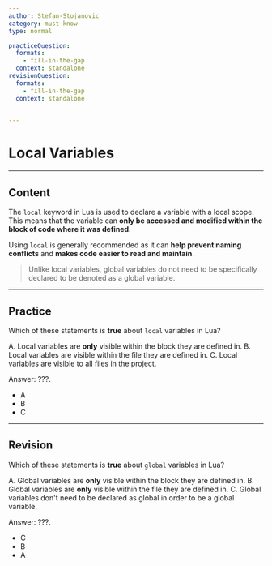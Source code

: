 ```yaml
---
author: Stefan-Stojanovic
category: must-know
type: normal

practiceQuestion:
  formats:
    - fill-in-the-gap
  context: standalone
revisionQuestion:
  formats:
    - fill-in-the-gap
  context: standalone


---
```


# Local Variables

---
## Content

The `local` keyword in Lua is used to declare a variable with a local scope. This means that the variable can **only be accessed and modified within the block of code where it was defined**. 

Using `local` is generally recommended as it can **help prevent naming conflicts** and **makes code easier to read and maintain**.

> Unlike local variables, global variables do not need to be specifically declared to be denoted as a global variable.


---
## Practice

Which of these statements is **true** about `local` variables in Lua?

A. Local variables are **only** visible within the block they are defined in.
B. Local variables are visible within the file they are defined in.
C. Local variables are visible to all files in the project.

Answer: ???.

- A
- B
- C


---
## Revision

Which of these statements is **true** about `global` variables in Lua?

A. Global variables are **only** visible within the block they are defined in.
B. Global variables are **only** visible within the file they are defined in.
C. Global variables don't need to be declared as global in order to be a global variable.

Answer: ???.

- C
- B
- A